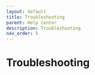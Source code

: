 ```yaml
---
layout: default
title: Troubleshooting
parent: Help Center
description: Troubleshooting
nav_order: 5
---
```


# Troubleshooting
